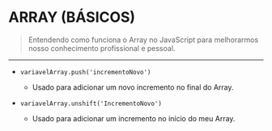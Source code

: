 # ARRAY (BÁSICOS)

> Entendendo como funciona o Array no JavaScript para melhorarmos nosso conhecimento profissional e pessoal.

---

- `variavelArray.push('incrementoNovo')`
    - Usado para adicionar um novo incremento no final do Array.

- `variavelArray.unshift('IncrementoNovo')`
    - Usado para adicionar um incremento no início do meu Array.